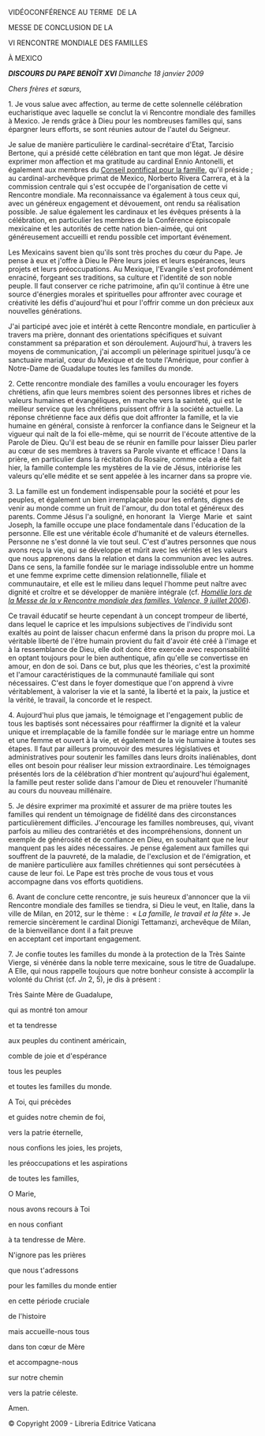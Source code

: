 VIDÉOCONFÉRENCE AU TERME  DE LA

MESSE DE CONCLUSION DE LA

VI RENCONTRE MONDIALE DES FAMILLES

À MEXICO

***DISCOURS DU PAPE BENOÎT XVI*** *Dimanche 18 janvier 2009*

*Chers frères et sœurs,*

1. Je vous salue avec affection, au terme de cette solennelle célébration eucharistique avec laquelle se conclut la vi Rencontre mondiale des familles à Mexico. Je rends grâce à Dieu pour les nombreuses familles qui, sans épargner leurs efforts, se sont réunies autour de l'autel du Seigneur.

Je salue de manière particulière le cardinal-secrétaire d'Etat, Tarcisio Bertone, qui a présidé cette célébration en tant que mon légat. Je désire exprimer mon affection et ma gratitude au cardinal Ennio Antonelli, et également aux membres du [Conseil pontifical pour la famille](http://www.vatican.va/roman_curia/pontifical_councils/family/index_fr.htm), qu'il préside ; au cardinal-archevêque primat de Mexico, Norberto Rivera Carrera, et à la commission centrale qui s'est occupée de l'organisation de cette vi Rencontre mondiale. Ma reconnaissance va également à tous ceux qui, avec un généreux engagement et dévouement, ont rendu sa réalisation possible. Je salue également les cardinaux et les évêques présents à la célébration, en particulier les membres de la Conférence épiscopale mexicaine et les autorités de cette nation bien-aimée, qui ont généreusement accueilli et rendu possible cet important événement.

Les Mexicains savent bien qu'ils sont très proches du cœur du Pape. Je pense à eux et j'offre à Dieu le Père leurs joies et leurs espérances, leurs projets et leurs préoccupations. Au Mexique, l'Evangile s'est profondément enraciné, forgeant ses traditions, sa culture et l'identité de son noble peuple. Il faut conserver ce riche patrimoine, afin qu'il continue à être une source d'énergies morales et spirituelles pour affronter avec courage et créativité les défis d'aujourd'hui et pour l'offrir comme un don précieux aux nouvelles générations.

J'ai participé avec joie et intérêt à cette Rencontre mondiale, en particulier à travers ma prière, donnant des orientations spécifiques et suivant constamment sa préparation et son déroulement. Aujourd'hui, à travers les moyens de communication, j'ai accompli un pèlerinage spirituel jusqu'à ce sanctuaire marial, cœur du Mexique et de toute l'Amérique, pour confier à Notre-Dame de Guadalupe toutes les familles du monde.

2. Cette rencontre mondiale des familles a voulu encourager les foyers chrétiens, afin que leurs membres soient des personnes libres et riches de valeurs humaines et évangéliques, en marche vers la sainteté, qui est le meilleur service que les chrétiens puissent offrir à la société actuelle. La réponse chrétienne face aux défis que doit affronter la famille, et la vie humaine en général, consiste à renforcer la confiance dans le Seigneur et la vigueur qui naît de la foi elle-même, qui se nourrit de l'écoute attentive de la Parole de Dieu. Qu'il est beau de se réunir en famille pour laisser Dieu parler au cœur de ses membres à travers sa Parole vivante et efficace ! Dans la prière, en particulier dans la récitation du Rosaire, comme cela a été fait hier, la famille contemple les mystères de la vie de Jésus, intériorise les valeurs qu'elle médite et se sent appelée à les incarner dans sa propre vie.

3. La famille est un fondement indispensable pour la société et pour les peuples, et également un bien irremplaçable pour les enfants, dignes de venir au monde comme un fruit de l'amour, du don total et généreux des parents. Comme Jésus l'a souligné, en honorant  la  Vierge  Marie  et  saint Joseph, la famille occupe une place fondamentale dans l'éducation de la personne. Elle est une véritable école d'humanité et de valeurs éternelles. Personne ne s'est donné la vie tout seul. C'est d'autres personnes que nous avons reçu la vie, qui se développe et mûrit avec les vérités et les valeurs que nous apprenons dans la relation et dans la communion avec les autres. Dans ce sens, la famille fondée sur le mariage indissoluble entre un homme et une femme exprime cette dimension relationnelle, filiale et communautaire, et elle est le milieu dans lequel l'homme peut naître avec dignité et croître et se développer de manière intégrale (cf. *[Homélie lors de la Messe de la v Rencontre mondiale des familles, Valence, 9 juillet 2006](/content/benedict-xvi/fr/homilies/2006/documents/hf_ben-xvi_hom_20060709_valencia.html)*).

Ce travail éducatif se heurte cependant à un concept trompeur de liberté, dans lequel le caprice et les impulsions subjectives de l'individu sont exaltés au point de laisser chacun enfermé dans la prison du propre moi. La véritable liberté de l'être humain provient du fait d'avoir été créé à l'image et à la ressemblance de Dieu, elle doit donc être exercée avec responsabilité en optant toujours pour le bien authentique, afin qu'elle se convertisse en amour, en don de soi. Dans ce but, plus que les théories, c'est la proximité et l'amour caractéristiques de la communauté familiale qui sont nécessaires. C'est dans le foyer domestique que l'on apprend à vivre véritablement, à valoriser la vie et la santé, la liberté et la paix, la justice et la vérité, le travail, la concorde et le respect.

4. Aujourd'hui plus que jamais, le témoignage et l'engagement public de tous les baptisés sont nécessaires pour réaffirmer la dignité et la valeur unique et irremplaçable de la famille fondée sur le mariage entre un homme et une femme et ouvert à la vie, et également de la vie humaine à toutes ses étapes. Il faut par ailleurs promouvoir des mesures législatives et administratives pour soutenir les familles dans leurs droits inaliénables, dont elles ont besoin pour réaliser leur mission extraordinaire. Les témoignages présentés lors de la célébration d'hier montrent qu'aujourd'hui également, la famille peut rester solide dans l'amour de Dieu et renouveler l'humanité au cours du nouveau millénaire.

5. Je désire exprimer ma proximité et assurer de ma prière toutes les familles qui rendent un témoignage de fidélité dans des circonstances particulièrement difficiles. J'encourage les familles nombreuses, qui, vivant parfois au milieu des contrariétés et des incompréhensions, donnent un exemple de générosité et de confiance en Dieu, en souhaitant que ne leur manquent pas les aides nécessaires. Je pense également aux familles qui souffrent de la pauvreté, de la maladie, de l'exclusion et de l'émigration, et de manière particulière aux familles chrétiennes qui sont persécutées à cause de leur foi. Le Pape est très proche de vous tous et vous accompagne dans vos efforts quotidiens.

6. Avant de conclure cette rencontre, je suis heureux d'annoncer que la vii Rencontre mondiale des familles se tiendra, si Dieu le veut, en Italie, dans la ville de Milan, en 2012, sur le thème :  « *La famille, le travail et la fête* ». Je remercie sincèrement le cardinal Dionigi Tettamanzi, archevêque de Milan, de la bienveillance dont il a fait preuve en acceptant cet important engagement.

7. Je confie toutes les familles du monde à la protection de la Très Sainte Vierge, si vénérée dans la noble terre mexicaine, sous le titre de Guadalupe. A Elle, qui nous rappelle toujours que notre bonheur consiste à accomplir la volonté du Christ (cf. *Jn* 2, 5), je dis à présent :

Très Sainte Mère de Guadalupe,

qui as montré ton amour

et ta tendresse

aux peuples du continent américain,

comble de joie et d'espérance

tous les peuples

et toutes les familles du monde.

A Toi, qui précèdes

et guides notre chemin de foi,

vers la patrie éternelle,

nous confions les joies, les projets,

les préoccupations et les aspirations

de toutes les familles,

O Marie,

nous avons recours à Toi

en nous confiant

à ta tendresse de Mère.

N'ignore pas les prières

que nous t'adressons

pour les familles du monde entier

en cette période cruciale

de l'histoire

mais accueille-nous tous

dans ton cœur de Mère

et accompagne-nous

sur notre chemin

vers la patrie céleste.

Amen.

© Copyright 2009 - Libreria Editrice Vaticana